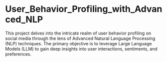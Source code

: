 # User_Behavior_Profiling_with_Advanced_NLP
This project delves into the intricate realm of user behavior profiling on social media through the lens of Advanced Natural Language Processing (NLP) techniques. The primary objective is to leverage Large Language Models (LLM) to gain deep insights into user interactions, sentiments, and preferences.
